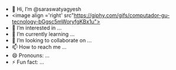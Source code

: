 - 👋 Hi, I’m @saraswatyagyesh
- <image align ='right' src"https://giphy.com/gifs/computador-gu-tecnology-bGgsc5mWoryfgKBx1u">
- 👀 I’m interested in ...
- 🌱 I’m currently learning ...
- 💞️ I’m looking to collaborate on ...
- 📫 How to reach me ...
- 😄 Pronouns: ...
- ⚡ Fun fact: ...

<!---
saraswatyagyesh/saraswatyagyesh is a ✨ special ✨ repository because its `README.md` (this file) appears on your GitHub profile.
You can click the Preview link to take a look at your changes.
--->
